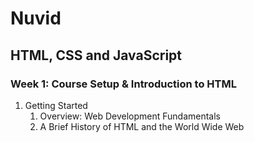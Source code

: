 # Nuvid

## HTML, CSS and JavaScript

### Week 1: Course Setup & Introduction to HTML

1. Getting Started
   1. Overview: Web Development Fundamentals
   2. A Brief History of HTML and the World Wide Web
